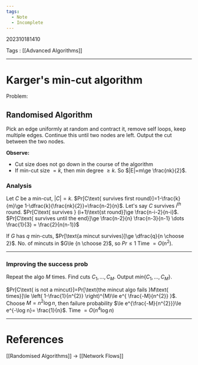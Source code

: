 ```yaml
---
tags:
  - Note
  - Incomplete
---
```

202310181410

Tags : [[Advanced Algorithms]]

---
# Karger's min-cut algorithm
Problem:

## Randomised Algorithm
Pick an edge uniformly at random and contract it, remove self loops, keep multiple edges. Continue this until two nodes are left. Output the cut between the two nodes.

**Observe:**
- Cut size does not go down in the course of the algorithm
- If min-cut size $=k$, then min degree $\ge k$. So $|E|=m\ge \frac{nk}{2}$.

### Analysis
Let $C$ be a min-cut, $|C|=k$.
$Pr[C\text{ survives first round}]=1-\frac{k}{m}\ge 1-\dfrac{k}{\frac{nk}{2}}=\frac{n-2}{n}$.
Let's say $C$ survives $i^{th}$ round.
$Pr[C\text{ survives } (i+1)\text{st round}]\ge \frac{n-i-2}{n-i}$.
$Pr[C\text{ survives until the end}]\ge \frac{n-2}{n} \frac{n-3}{n-1} \dots \frac{1}{3} = \frac{2}{n(n-1)}$

If $G$ has $q$ min-cuts, $Pr[\text{a mincut survives}]\ge \dfrac{q}{n \choose 2}$.
No. of mincuts in $G\le {n \choose 2}$, so $Pr\le 1$
Time $=O(n^{2})$.

---
### Improving the success prob
Repeat the algo $M$ times.
Find cuts $C_{1},\dots,C_{M}$.
Output $min\{C_{1},\dots,C_{M}\}$.

$Pr[C\text{ is not a mincut}]=Pr[\text{the mincut algo fails }M\text{ times}]\le \left( 1-\frac{1}{n^{2}} \right)^{M}\le e^{ \frac{-M}{n^{2}} }$.
Choose $M=n^{2}\log n$, then failure probability $\le e^{\frac{-M}{n^{2}}}\le e^{-\log n}= \frac{1}{n}$.
Time $=O(n^{4}\log n)$


---
# References
[[Randomised Algorithms]]
-> [[Network Flows]]
